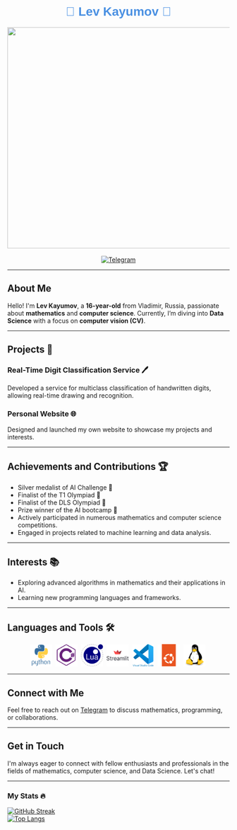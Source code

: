 <div align="center">
  <h1 style="font-family: 'Arial', sans-serif; color: #4A90E2;">🌟 Lev Kayumov 🌟</h1>
  <img src="https://i.pinimg.com/originals/64/05/31/6405318ac146473a95bfbdcec2b32943.gif" width="1000" height="500" />
</div>

<p align="center">
  <a href="https://t.me/rndlabs">
    <img src="https://img.shields.io/badge/Telegram-0088CC?style=for-the-badge&logo=telegram&logoColor=white" alt="Telegram">
  </a>
</p>

---

## About Me

Hello! I'm **Lev Kayumov**, a **16-year-old** from Vladimir, Russia, passionate about **mathematics** and **computer science**. Currently, I’m diving into **Data Science** with a focus on **computer vision (CV)**.

---

## Projects 🚀

### Real-Time Digit Classification Service 🖊️
Developed a service for multiclass classification of handwritten digits, allowing real-time drawing and recognition.

### Personal Website 🌐
Designed and launched my own website to showcase my projects and interests.

---

## Achievements and Contributions 🏆
- Silver medalist of AI Challenge 🥈
- Finalist of the T1 Olympiad 🏅
- Finalist of the DLS Olympiad 🏅
- Prize winner of the AI bootcamp 🏅
- Actively participated in numerous mathematics and computer science competitions.
- Engaged in projects related to machine learning and data analysis.

---

## Interests 📚
- Exploring advanced algorithms in mathematics and their applications in AI.
- Learning new programming languages and frameworks.

---

## Languages and Tools :hammer_and_wrench:
<div align="center">
  <img src="https://raw.githubusercontent.com/devicons/devicon/ca28c779441053191ff11710fe24a9e6c23690d6/icons/python/python-original-wordmark.svg" title="Python" alt="Python" width="50" height="50"/>&nbsp;
  <img src="https://raw.githubusercontent.com/devicons/devicon/ca28c779441053191ff11710fe24a9e6c23690d6/icons/csharp/csharp-line.svg" title="CSharp" alt="CSharp" width="50" height="50"/>&nbsp;
  <img src="https://raw.githubusercontent.com/devicons/devicon/ca28c779441053191ff11710fe24a9e6c23690d6/icons/lua/lua-original.svg" title="Lua" alt="Lua" width="50" height="50"/>&nbsp;
  <img src="https://raw.githubusercontent.com/devicons/devicon/ca28c779441053191ff11710fe24a9e6c23690d6/icons/streamlit/streamlit-original-wordmark.svg" title="Streamlit" alt="Streamlit" width="50" height="50"/>&nbsp;
  <img src="https://raw.githubusercontent.com/devicons/devicon/ca28c779441053191ff11710fe24a9e6c23690d6/icons/vscode/vscode-original-wordmark.svg" title="VSCode" alt="VSCode" width="50" height="50"/>&nbsp;
  <img src="https://raw.githubusercontent.com/devicons/devicon/ca28c779441053191ff11710fe24a9e6c23690d6/icons/ubuntu/ubuntu-original.svg" title="Ubuntu" alt="Ubuntu " width="50" height="50"/>&nbsp;
  <img src="https://raw.githubusercontent.com/devicons/devicon/ca28c779441053191ff11710fe24a9e6c23690d6/icons/linux/linux-original.svg" title="Linux" alt="Linux" width="50" height="50"/>&nbsp;
</div>

---

## Connect with Me

Feel free to reach out on [Telegram](https://t.me/rndlabs) to discuss mathematics, programming, or collaborations.

---

## Get in Touch

I'm always eager to connect with fellow enthusiasts and professionals in the fields of mathematics, computer science, and Data Science. Let's chat!

---

### My Stats :fire:

  [![GitHub Streak](http://github-readme-streak-stats.herokuapp.com?user=KayumovLev&theme=dark&background=000000)](https://git.io/streak-stats)<br/>
  [![Top Langs](https://github-readme-stats.vercel.app/api/top-langs/?username=KayumovLev&layout=compact&theme=vision-friendly-dark)](https://github.com/anuraghazra/github-readme-stats)

